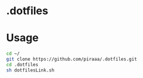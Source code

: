 # .dotfiles

# Usage

 ```zsh
cd ~/
git clone https://github.com/piraaa/.dotfiles.git
cd .dotfiles
sh dotfilesLink.sh
```
